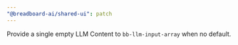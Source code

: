 ```yaml
---
"@breadboard-ai/shared-ui": patch
---
```


Provide a single empty LLM Content to `bb-llm-input-array` when no default.

